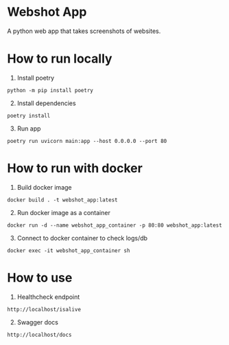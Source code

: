 # Webshot App
A python web app that takes screenshots of websites.

# How to run locally
1. Install poetry
```
python -m pip install poetry
```
2. Install dependencies
```
poetry install
```
3. Run app
```
poetry run uvicorn main:app --host 0.0.0.0 --port 80
```
# How to run with docker
1. Build docker image
```
docker build . -t webshot_app:latest
```
2. Run docker image as a container
```
docker run -d --name webshot_app_container -p 80:80 webshot_app:latest
```
3. Connect to docker container to check logs/db
```
docker exec -it webshot_app_container sh
```

# How to use
1. Healthcheck endpoint
```
http://localhost/isalive
```
2. Swagger docs
```
http://localhost/docs
```
